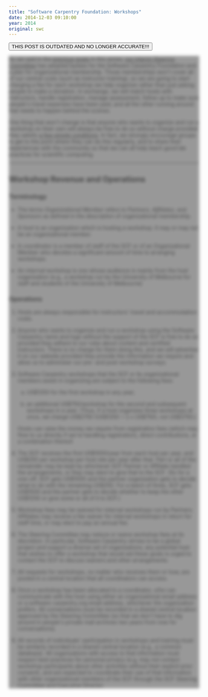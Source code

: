 ```yaml
---
title: "Software Carpentry Foundation: Workshops"
date: 2014-12-03 09:10:00
year: 2014
original: swc
---
```


<button type="button" class="btn btn-danger"> THIS POST IS OUTDATED AND NO LONGER ACCURATE!!!</button>

<div style="opacity: 0.8; background-color: gray;-webkit-filter: blur(4px); -moz-filter: blur(4px); -o-filter: blur(4px); -ms-filter: blur(4px); filter: blur(4px);">
<p>
  As we said in the <a href="{{site.baseurl}}/blog/2014/12/scf-governance.html">previous</a>
  <a href="{{site.baseurl}}/blog/2014/12/scf-membership.html">posts</a> in this series,
  <a href="{{site.baseurl}}/blog/2014/10/announcing-the-creation-of-the-software-carpentry-foundational.html">our interim Steering Committee</a>
  has adopted bylaws for the Software Carpentry Foundation
  and a plan for organizational membership.
  Those memberships won't cover all of our central costs
  (such as instructor training),
  so we are going to start charging a fee for each workshop we help organize
  rather than just asking people to make a donation.
  In exchange,
  we will match hosts with instructors,
  handle registration,
  manage assessment,
  follow up to make sure people's travel expenses have been paid,
  and all the other running around that needs to happen behind the scenes.
</p>
<p>
  One thing that <em>won't</em> change
  is that anyone who wants to organize and run a workshop on their own
  will always be free to do so without charge
  provided they satisfy
  <a href="{{site.baseurl}}/faq/#trademark">a few simple conditions</a>.
  In fact,
  we strongly encourage groups to get to the point where they can do this regularly,
  and to share their experiences with the community
  so that we can all help teach good lab practices for scientific computing.
</p>
<hr/>
<h2>Workshop Revenue and Operations</h2>
<h3 id="terminology">Terminology</h3>
<ul>
<li><p>The terms <em>Organizational Member</em> refers to <em>Partners</em>, <em>Affiliates</em>, and <em>Sponsors</em> as defined in the description of organizational membership.</p></li>
<li><p>A <em>host</em> is an organization which is hosting a workshop. It may or may not be an organizational member.</p></li>
<li><p>A <em>coordinator</em> is a member of staff of the SCF or of an Organizational Member who devotes a significant amount of time to arranging workshops.</p></li>
<li><p>An <em>internal</em> workshop is one whose audience is mainly from the host organization (e.g., a workshop run by the University of Melbourne for staff and students of the University of Melbourne)</p></li>
</ul>
<h3 id="operations">Operations</h3>
<ol style="list-style-type: decimal">
<li><p>Hosts are always responsible for instructors' travel and accommodation costs.</p></li>
<li><p>Anyone who wants to organize and run a workshop using the Software Carpentry name and logo without the support of the SCF is free to do so provided they adhere to our rules about content and certified instructors. There is no charge for them doing this, and we will advertise it on our website provided they provide the information we require and allow us to administer our pre- and post-workshop surveys.</p></li>
<li><p>Software Carpentry workshops that the SCF or its organizational members assist in organizing are subject to the following fees:</p>
<ol style="list-style-type: lower-alpha">
<li><p>US$1250 for the first workshop in any year;</p></li>
<li><p>an additional US$750/workshop for the second and subsequent workshops in a year. (Thus, if a host organizes three workshops at once, we charge US$2750 (US$1250 + 2 x US$750), not US$3750.)</p></li>
</ol>
<p>Hosts can raise the money we require from registration fees (which may flow to us directly if we're handling registration), direct contributions, or a combination thereof.</p></li>
<li><p>The SCF receives the first US$1000/year from each host per year, and US$250 per workshop per host site per year after that. Part or all of the remainder may be kept by whichever SCF Partner or Affiliate handled the arrangements, or they may elect to give that to the SCF. (So for a one-off, SCF gets US$1000 and the partner organization gets to decide what to do with the remaining US$250. For a batch of three, SCF gets US$1500 and the partner gets to decide whether to keep the other US$1250 or give some or all of it to SCF.)</p></li>
<li><p>Workshop fees may be waived for internal workshops run by Partners. Affiliates may receive a fee waiver for internal workshops in return for staff time, or may elect to pay an annual fee.</p></li>
<li><p>The Steering Committee may reduce or waive workshop fees at its discretion. In particular, Software Carpentry strives to be a global project and support a diverse set of organizations; any potential host that wishes to offer a workshop that would aid these goals is urged to contact the SCF to discuss waivers and other arrangements.</p></li>
<li><p>All requests for workshops, no matter who receives them or how, are pooled in a central location that all coordinators can access.</p></li>
<li><p>Once a workshop has been allocated to a coordinator, s/he can communicate with the host using either an organizational email address or a software-carpentry.org email address, whichever the organization prefers. All conversations must be recorded in a shared central location approved by the Steering Committee (so that we don't have to dig around in people's private mail archives two years from now for conversations).</p></li>
<li><p>All records of individuals' participation in workshops and training must be similarly recorded in a shared central location (e.g., a common database). All organizations with access to that information must respect best practices for personal privacy (e.g, may not contact workshop participants about other activities without their explicit prior consent), and are expected to coordinate their use of that information with other organizational members of the SCF through the SCF Steering Committee and Executive Director.</p></li>
</ol>
</div>
